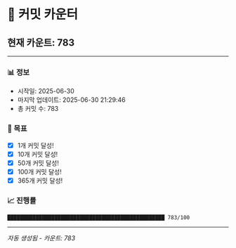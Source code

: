 # 🔢 커밋 카운터

## 현재 카운트: 783

---

### 📊 정보
- 시작일: 2025-06-30
- 마지막 업데이트: 2025-06-30 21:29:46
- 총 커밋 수: 783

### 🎯 목표
- [x] 1개 커밋 달성!
- [x] 10개 커밋 달성!
- [x] 50개 커밋 달성!
- [x] 100개 커밋 달성!
- [x] 365개 커밋 달성!

### 📈 진행률
```
██████████████████████████████████████████████████ 783/100
```

---
*자동 생성됨 - 카운트: 783*
